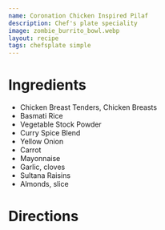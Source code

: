 ```yaml
---
name: Coronation Chicken Inspired Pilaf 
description: Chef's plate speciality
image: zombie_burrito_bowl.webp
layout: recipe
tags: chefsplate simple
---
```


# Ingredients

* Chicken Breast Tenders, Chicken Breasts
* Basmati Rice
* Vegetable Stock Powder
* Curry Spice Blend
* Yellow Onion
* Carrot
* Mayonnaise
* Garlic, cloves
* Sultana Raisins
* Almonds, slice

# Directions

